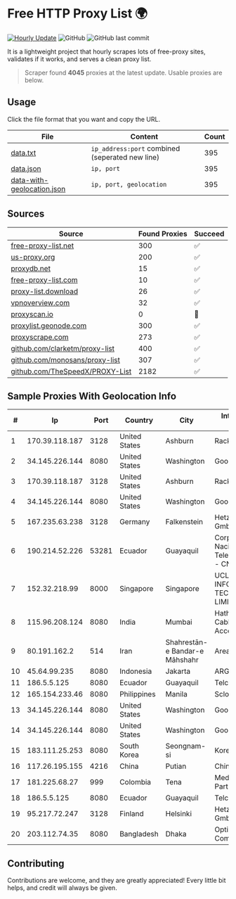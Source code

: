 
# Free HTTP Proxy List 🌍

[![Hourly Update](https://github.com/mertguvencli/http-proxy-list/actions/workflows/main.yml/badge.svg?branch=main)](https://github.com/mertguvencli/http-proxy-list/actions/workflows/main.yml)
![GitHub](https://img.shields.io/github/license/mertguvencli/http-proxy-list)
![GitHub last commit](https://img.shields.io/github/last-commit/mertguvencli/http-proxy-list)

It is a lightweight project that hourly scrapes lots of free-proxy sites, validates if it works, and serves a clean proxy list.


> Scraper found **4045** proxies at the latest update. Usable proxies are below.

## Usage

Click the file format that you want and copy the URL.


|File|Content|Count|
|----|-------|-----|
|[data.txt](https://raw.githubusercontent.com/mertguvencli/http-proxy-list/main/proxy-list/data.txt)|`ip_address:port` combined (seperated new line)|395|
|[data.json](https://raw.githubusercontent.com/mertguvencli/http-proxy-list/main/proxy-list/data.json)|`ip, port`|395|
|[data-with-geolocation.json](https://raw.githubusercontent.com/mertguvencli/http-proxy-list/main/proxy-list/data-with-geolocation.json)|`ip, port, geolocation`|395|

## Sources

|Source|Found Proxies|Succeed|
|------|-------------|-------|
|[free-proxy-list.net](https://free-proxy-list.net)|300|✅|
|[us-proxy.org](https://www.us-proxy.org)|200|✅|
|[proxydb.net](http://proxydb.net)|15|✅|
|[free-proxy-list.com](https://free-proxy-list.com/?page=&port=&type%5B%5D=http&type%5B%5D=https&up_time=0&search=Search)|10|✅|
|[proxy-list.download](https://www.proxy-list.download/HTTP)|26|✅|
|[vpnoverview.com](https://vpnoverview.com/privacy/anonymous-browsing/free-proxy-servers)|32|✅|
|[proxyscan.io](https://www.proxyscan.io)|0|🚫|
|[proxylist.geonode.com](https://proxylist.geonode.com/api/proxy-list?limit=300&page=1&sort_by=lastChecked&sort_type=desc&protocols=http,https)|300|✅|
|[proxyscrape.com](https://api.proxyscrape.com/v2/?request=displayproxies&protocol=http&timeout=10000&country=all&ssl=all&anonymity=all)|273|✅|
|[github.com/clarketm/proxy-list](https://raw.githubusercontent.com/clarketm/proxy-list/master/proxy-list-raw.txt)|400|✅|
|[github.com/monosans/proxy-list](https://raw.githubusercontent.com/monosans/proxy-list/main/proxies/http.txt)|307|✅|
|[github.com/TheSpeedX/PROXY-List](https://raw.githubusercontent.com/TheSpeedX/PROXY-List/master/http.txt)|2182|✅|


## Sample Proxies With Geolocation Info

|#|Ip|Port|Country|City|Internet Service Provider|
|-|--|----|-------|----|-------------------------|
|1|170.39.118.187|3128|United States|Ashburn|Rackdog, LLC|
|2|34.145.226.144|8080|United States|Washington|Google LLC|
|3|170.39.118.187|3128|United States|Ashburn|Rackdog, LLC|
|4|34.145.226.144|8080|United States|Washington|Google LLC|
|5|167.235.63.238|3128|Germany|Falkenstein|Hetzner Online GmbH|
|6|190.214.52.226|53281|Ecuador|Guayaquil|Corporacion Nacional De Telecomunicaciones - CNT EP|
|7|152.32.218.99|8000|Singapore|Singapore|UCLOUD INFORMATION TECHNOLOGY (HK) LIMITED|
|8|115.96.208.124|8080|India|Mumbai|Hathway IP over Cable Internet Access|
|9|80.191.162.2|514|Iran|Shahrestān-e Bandar-e Māhshahr|Area|
|10|45.64.99.235|8080|Indonesia|Jakarta|ARGON|
|11|186.5.5.125|8080|Ecuador|Guayaquil|Telconet S.A|
|12|165.154.233.46|8080|Philippines|Manila|Scloud Pte Ltd|
|13|34.145.226.144|8080|United States|Washington|Google LLC|
|14|34.145.226.144|8080|United States|Washington|Google LLC|
|15|183.111.25.253|8080|South Korea|Seongnam-si|Korea Telecom|
|16|117.26.195.155|4216|China|Putian|Chinanet|
|17|181.225.68.27|999|Colombia|Tena|Media Commerce Partners S.A|
|18|186.5.5.125|8080|Ecuador|Guayaquil|Telconet S.A|
|19|95.217.72.247|3128|Finland|Helsinki|Hetzner Online GmbH|
|20|203.112.74.35|8080|Bangladesh|Dhaka|OptiMax Communication Ltd|



## Contributing

Contributions are welcome, and they are greatly appreciated! Every
little bit helps, and credit will always be given.

